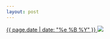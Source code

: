```yaml
---
layout: post
---
```


<p>
  <a href="/191">
    <time>{{ page.date | date: "%e %B %Y" }}</time>
    <img src="https://s3.amazonaws.com/life.aaronjgreenberg.com/191.jpg">
  </a>
  
</p>
